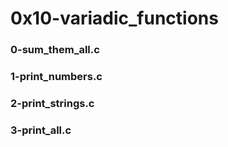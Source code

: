 # 0x10-variadic_functions

### 0-sum_them_all.c

### 1-print_numbers.c

### 2-print_strings.c

### 3-print_all.c

